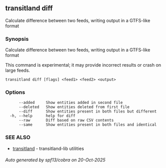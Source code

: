 ## transitland diff

Calculate difference between two feeds, writing output in a GTFS-like format

### Synopsis

Calculate difference between two feeds, writing output in a GTFS-like format

This command is experimental; it may provide incorrect results or crash on large feeds.

```
transitland diff [flags] <feed1> <feed2> <output>
```

### Options

```
      --added     Show entities added in second file
      --deleted   Show entities deleted from first file
      --diff      Show entities present in both files but different
  -h, --help      help for diff
      --raw       Diff based on raw CSV contents
      --same      Show entities present in both files and identical
```

### SEE ALSO

* [transitland](transitland.md)	 - transitland-lib utilities

###### Auto generated by spf13/cobra on 20-Oct-2025
